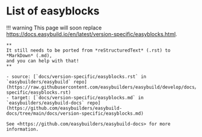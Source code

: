 # List of easyblocks

!!! warning
    This page will soon replace <https://docs.easybuild.io/en/latest/version-specific/easyblocks.html>.

    **
    It still needs to be ported from *reStructuredText* (.rst) to *MarkDown* (.md),  
    and you can help with that!
    **

    - source: [`docs/version-specific/easyblocks.rst` in `easybuilders/easybuild` repo](https://raw.githubusercontent.com/easybuilders/easybuild/develop/docs/version-specific/easyblocks.rst)
    - target: [`docs/version-specific/easyblocks.md` in `easybuilders/easybuild-docs` repo](https://github.com/easybuilders/easybuild-docs/tree/main/docs/version-specific/easyblocks.md)

    See <https://github.com/easybuilders/easybuild-docs> for more information.
